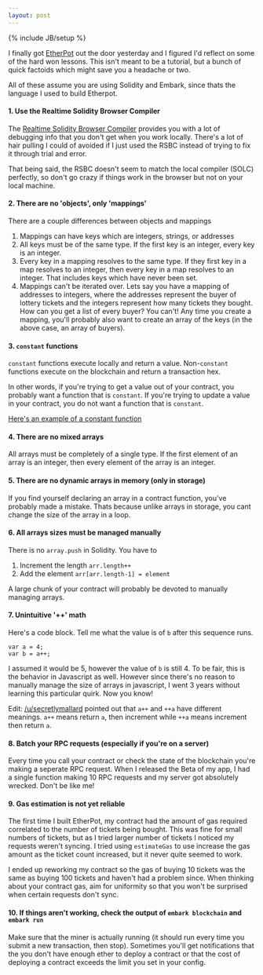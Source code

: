 ```yaml
---
layout: post
---
```

{% include JB/setup %}

I finally got [EtherPot](http://etherpot.github.io/) out the door yesterday and I figured I'd reflect on some of the hard won lessons. This isn't meant to be a tutorial, but a bunch of quick factoids which might save you a headache or two.

All of these assume you are using Solidity and Embark, since thats the language I used to build Etherpot.

#### 1. Use the Realtime Solidity Browser Compiler

The [Realtime Solidity Browser Compiler](https://chriseth.github.io/browser-solidity/) provides you with a lot of debugging info that you don't get when you work locally. There's a lot of hair pulling I could of avoided if I just used the RSBC instead of trying to fix it through trial and error.

That being said, the RSBC doesn't seem to match the local compiler (SOLC) perfectly, so don't go crazy if things work in the browser but not on your local machine.

#### 2. There are no 'objects', only 'mappings'

There are a couple differences between objects and mappings

1. Mappings can have keys which are integers, strings, or addresses
2. All keys must be of the same type. If the first key is an integer, every key is an integer.
3. Every key in a mapping resolves to the same type. If they first key in a map resolves to an integer, then every key in a map resolves to an integer. That includes keys which have never been set.
4. Mappings can't be iterated over. Lets say you have a mapping of addresses to integers, where the addresses represent the buyer of lottery tickets and the integers represent how many tickets they bought. How can you get a list of every buyer? You can't! Any time you create a mapping, you'll probably also want to create an array of the keys (in the above case, an array of buyers).

#### 3. `constant` functions 

`constant` functions execute locally and return a value. Non-`constant` functions execute on the blockchain and return a transaction hex.

In other words, if you're trying to get a value out of your contract, you probably want a function that is `constant`. If you're trying to update a value in your contract, you do not want a function that is `constant`.

[Here's an example of a constant function](https://github.com/etherpot/contract/blob/master/app/contracts/lotto.sol#L25-L29)

#### 4. There are no mixed arrays

All arrays must be completely of a single type. If the first element of an array is an integer, then every element of the array is an integer.

#### 5. There are no dynamic arrays in memory (only in storage)

If you find yourself declaring an array in a contract function, you've probably made a mistake. Thats because unlike arrays in storage, you cant change the size of the array in a loop.

#### 6. All arrays sizes must be managed manually

There is no `array.push` in Solidity. You have to

1. Increment the length `arr.length++`
2. Add the element `arr[arr.length-1] = element`

A large chunk of your contract will probably be devoted to manually managing arrays.

#### 7. Unintuitive '++' math

Here's a code block. Tell me what the value is of `b` after this sequence runs.

    var a = 4;
    var b = a++;

I assumed it would be 5, however the value of `b` is still 4. To be fair, this is the behavior in Javascript as well. However since there's no reason to manually manage the size of arrays in javascript, I went 3 years without learning this particular quirk. Now you know!

Edit: [/u/secretlymallard](https://www.reddit.com/r/ethereum/comments/3ihmu9/x_things_i_wish_i_knew_before_building_my_first/cughtor?context=3) pointed out that `a++` and `++a` have different meanings. `a++` means return `a`, then increment while `++a` means increment then return `a`.

#### 8. Batch your RPC requests (especially if you're on a server)

Every time you call your contract or check the state of the blockchain you're making a seperate RPC request. When I released the Beta of my app, I had a single function making 10 RPC requests and my server got absolutely wrecked. Don't be like me!

#### 9. Gas estimation is not yet reliable

The first time I built EtherPot, my contract had the amount of gas required correlated to the number of tickets being bought. This was fine for small numbers of tickets, but as I tried larger number of tickets I noticed my requests weren't syncing. I tried using `estimateGas` to use increase the gas amount as the ticket count increased, but it never quite seemed to work.

I ended up reworking my contract so the gas of buying 10 tickets was the same as buying 100 tickets and haven't had a problem since. When thinking about your contract gas, aim for uniformity so that you won't be surprised when certain requests don't sync.

#### 10. If things aren't working, check the output of `embark blockchain` and `embark run`

Make sure that the miner is actually running (it should run every time you submit a new transaction, then stop). Sometimes you'll get notifications that the you don't have enough ether to deploy a contract or that the cost of deploying a contract exceeds the limit you set in your config.